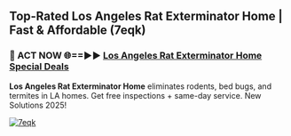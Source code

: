 ## Top-Rated Los Angeles Rat Exterminator Home | Fast & Affordable (7eqk)

<h3>🐜 ACT NOW 🌐==►► <a href="https://tinyurl.com/2dysvsjj" rel="nofollow">Los Angeles Rat Exterminator Home Special Deals</a></h3>

**Los Angeles Rat Exterminator Home** eliminates rodents, bed bugs, and termites in LA homes. Get free inspections + same-day service. New Solutions 2025!

[![7eqk](https://i.imgur.com/JCYaghj.jpeg)](https://tinyurl.com/2dysvsjj)